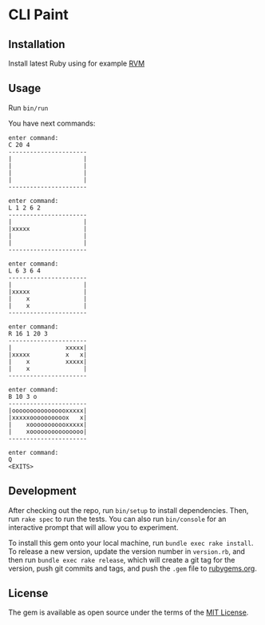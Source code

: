 # CLI Paint

## Installation

Install latest Ruby using for example [RVM](https://rvm.io/)

## Usage

Run `bin/run`

You have next commands:

```
enter command:
C 20 4
‐‐‐‐‐‐‐‐‐‐‐‐‐‐‐‐‐‐‐‐‐‐
|                    |
|                    |
|                    |
|                    |
‐‐‐‐‐‐‐‐‐‐‐‐‐‐‐‐‐‐‐‐‐‐

enter command:
L 1 2 6 2
‐‐‐‐‐‐‐‐‐‐‐‐‐‐‐‐‐‐‐‐‐‐
|                    |
|xxxxx               |
|                    |
|                    |
‐‐‐‐‐‐‐‐‐‐‐‐‐‐‐‐‐‐‐‐‐‐

enter command:
L 6 3 6 4
‐‐‐‐‐‐‐‐‐‐‐‐‐‐‐‐‐‐‐‐‐‐
|                    |
|xxxxx               |
|    x               |
|    x               |
‐‐‐‐‐‐‐‐‐‐‐‐‐‐‐‐‐‐‐‐‐‐

enter command:
R 16 1 20 3
‐‐‐‐‐‐‐‐‐‐‐‐‐‐‐‐‐‐‐‐‐‐
|               xxxxx|
|xxxxx          x   x|
|    x          xxxxx|
|    x               |
‐‐‐‐‐‐‐‐‐‐‐‐‐‐‐‐‐‐‐‐‐‐

enter command:
B 10 3 o
‐‐‐‐‐‐‐‐‐‐‐‐‐‐‐‐‐‐‐‐‐‐
|oooooooooooooooxxxxx|
|xxxxxoooooooooox   x|
|    xooooooooooxxxxx|
|    xooooooooooooooo|
‐‐‐‐‐‐‐‐‐‐‐‐‐‐‐‐‐‐‐‐‐‐

enter command:
Q
<EXITS>
```

## Development

After checking out the repo, run `bin/setup` to install dependencies. Then, run `rake spec` to run the tests. You can also run `bin/console` for an interactive prompt that will allow you to experiment.

To install this gem onto your local machine, run `bundle exec rake install`. To release a new version, update the version number in `version.rb`, and then run `bundle exec rake release`, which will create a git tag for the version, push git commits and tags, and push the `.gem` file to [rubygems.org](https://rubygems.org).

## License

The gem is available as open source under the terms of the [MIT License](http://opensource.org/licenses/MIT).
